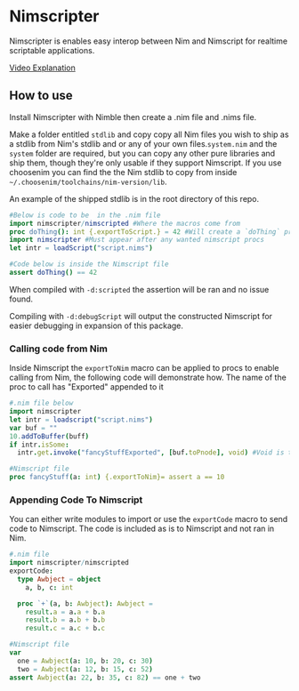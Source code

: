 # Nimscripter
Nimscripter is enables easy interop between Nim and Nimscript for realtime scriptable applications.

[Video Explanation](https://www.youtube.com/watch?v=GXBxvtHDjbg)
## How to use
Install Nimscripter with Nimble then create a .nim file and .nims file.

Make a folder entitled `stdlib` and copy copy all Nim files you wish to ship as a stdlib from Nim's stdlib and or any of your own files.`system.nim` and the `system` folder are required, but you can copy any other pure libraries and ship them, though they're only usable if they support Nimscript. If you use choosenim you can find the the Nim stdlib to copy from inside `~/.choosenim/toolchains/nim-version/lib`.

An example of the shipped stdlib is in the root directory of this repo.

```nim
#Below is code to be  in the .nim file
import nimscripter/nimscripted #Where the macros come from
proc doThing(): int {.exportToScript.} = 42 #Will create a `doThing` proc in Nimscript
import nimscripter #Must appear after any wanted nimscript procs
let intr = loadScript("script.nims")
```
```nim
#Code below is inside the Nimscript file
assert doThing() == 42
```
When compiled with `-d:scripted` the assertion will be ran and no issue found.

Compiling with `-d:debugScript` will output the constructed Nimscript for easier debugging in expansion of this package.

### Calling code from Nim
Inside Nimscript the `exportToNim` macro can be applied to procs to enable calling from Nim, the following code will demonstrate how. The name of the proc to call has "Exported" appended to it
```nim
#.nim file below
import nimscripter
let intr = loadscript("script.nims")
var buf = ""
10.addToBuffer(buff)
if intr.isSome:
  intr.get.invoke("fancyStuffExported", [buf.toPnode], void) #Void is the return type
```
```nim
#Nimscript file
proc fancyStuff(a: int) {.exportToNim}= assert a == 10
```

### Appending Code To Nimscript
You can either write modules to import or use the `exportCode` macro to send code to Nimscript. The code is included as is to Nimscript and not ran in Nim.
```nim
#.nim file
import nimscripter/nimscripted
exportCode:
  type Awbject = object
    a, b, c: int

  proc `+`(a, b: Awbject): Awbject =
    result.a = a.a + b.a
    result.b = a.b + b.b
    result.c = a.c + b.c
```
```nim
#Nimscript file
var 
  one = Awbject(a: 10, b: 20, c: 30)
  two = Awbject(a: 12, b: 15, c: 52)
assert Awbject(a: 22, b: 35, c: 82) == one + two
